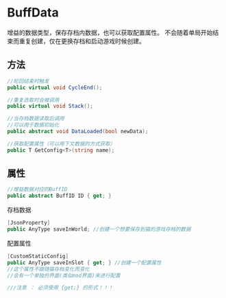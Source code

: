 
<h1>BuffData</h1>

增益的数据类型，保存存档内数据，也可以获取配置属性。
不会随着单局开始结束而重复创建，仅在更换存档和启动游戏时候创建。

<h2>方法</h2>


```csharp
//轮回结束时触发
public virtual void CycleEnd(); 
```


```csharp
//重复选取时会被调用
public virtual void Stack(); 
```

```csharp
//当存档数据读取后调用
//可以用于数据初始化
public abstract void DataLoaded(bool newData); 
```

```csharp
//获取配置属性（可以用下文数据的方式获取）
public T GetConfig<T>(string name);
```

<h2>属性</h2>

```csharp
//增益数据对应的BuffID
public abstract BuffID ID { get; }
```

存档数据
```csharp
[JsonProperty]
public AnyType saveInWorld; //创建一个想要保存到猫的游戏存档的数据
```

配置属性
```csharp
[CustomStaticConfig]
public AnyType saveInSlot { get; } //创建一个配置属性
//这个属性不跟随猫存档变化而变化
//会有一个单独的界面(类似mod界面)来进行配置

///注意 ： 必须使用 {get;} 的形式！！！
```

